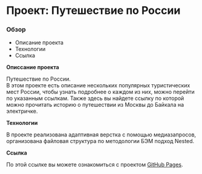# Проект: Путешествие по России

### Обзор
* Описание проекта
* Технологии
* Ссылка

**Описсание проекта**

Путешествие по России.  
В этом проекте есть описание нескольких популярных туристических мест России, чтобы узнать подробнее о каждом из них, можно перейти по указанным ссылкам. Также здесь вы найдете ссылку по которой можно прочитать историю о путешествии из Москвы до Байкала на электричке. 

**Технологии**

В проекте реализована адаптивная верстка с помощью медиазапросов, организована файловая структура по методологии БЭМ подход Nested.  

**Ссылка**

По этой ссылке вы можете ознакомиться с проектом [GitHub Pages](https://alexandrakuular.github.io/russian-travel-Alex_Kuular/).